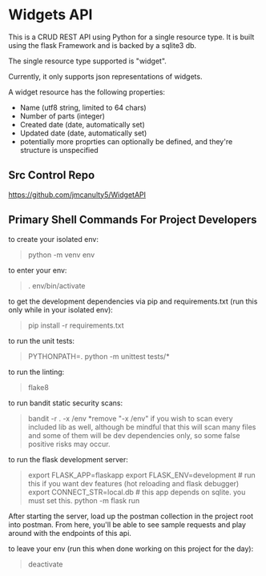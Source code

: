 # Widgets API

This is a CRUD REST API using Python for a single resource type. It is built using the flask Framework and is backed by a sqlite3 db.

The single resource type supported is "widget".

Currently, it only supports json representations of widgets.

A widget resource has the following properties:
  * Name (utf8 string, limited to 64 chars)
  * Number of parts (integer)
  * Created date (date, automatically set)
  * Updated date (date, automatically set)
  * potentially more proprties can optionally be defined, and they're structure is unspecified

## Src Control Repo

https://github.com/jmcanulty5/WidgetAPI

## Primary Shell Commands For Project Developers

to create your isolated env:
> python -m venv env

to enter your env:
> . env/bin/activate

to get the development dependencies via pip and requirements.txt (run this only while in your isolated env):
> pip install -r requirements.txt

to run the unit tests:
> PYTHONPATH=. python -m unittest tests/*

to run the linting:
> flake8

to run bandit static security scans:
> bandit -r . -x /env
\*remove "-x /env" if you wish to scan every included lib as well, although be mindful that this will scan many files and some of them will be dev dependencies only, so some false positive risks may occur.

to run the flask development server:
> export FLASK_APP=flaskapp
> export FLASK_ENV=development # run this if you want dev features (hot reloading and flask debugger)
> export CONNECT_STR=local.db # this app depends on sqlite. you must set this.
> python -m flask run

After starting the server, load up the postman collection in the project root into postman. From here, you'll be able to see sample requests and play around with the endpoints of this api.

to leave your env (run this when done working on this project for the day):
> deactivate
